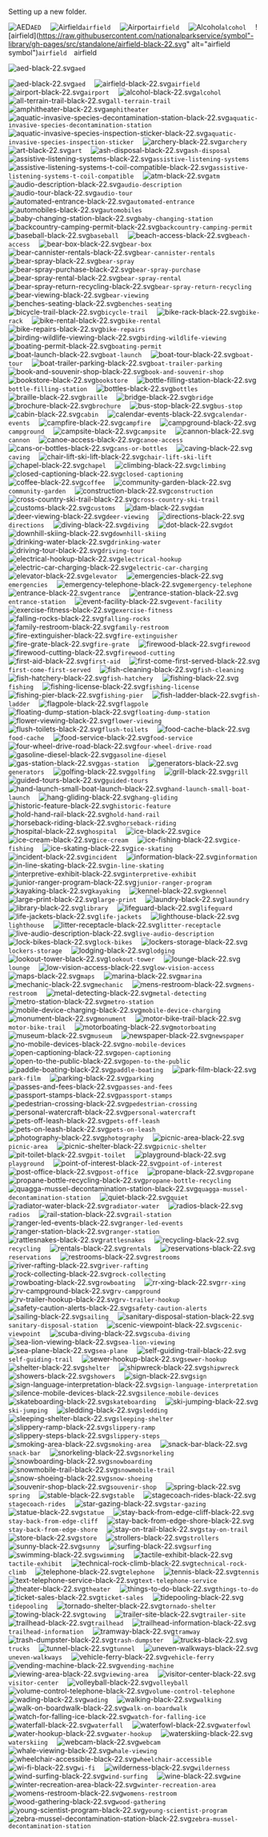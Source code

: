 Setting up a new folder.

![AED](https://raw.githubusercontent.com/nationalparkservice/symbol-library/gh-pages/src/standalone/aed-black-22.svg)`AED  `
![Airfield](https://www.nps.gov/npmap/dev/symbols/pictograph/airfield-black-22.svg)`airfield  `
![Airport](https://www.nps.gov/npmap/dev/symbols/pictograph/airport-black-22.svg)`airfield  `
![Alcohol](https://www.nps.gov/npmap/dev/symbols/pictograph/airfield-black-22.svg)`alcohol  `
![airfield](https://raw.githubusercontent.com/nationalparkservice/symbol"-library/gh-pages/src/standalone/airfield-black-22.svg" alt="airfield  symbol")`airfield  `airfield 

![aed-black-22.svg](https://raw.githubusercontent.com/nationalparkservice/symbol-library/gh-pages/src/standalone/aed-black-22.svg)`aed  `

![aed-black-22.svg](https://raw.githubusercontent.com/nationalparkservice/symbol-library/gh-pages/src/standalone/aed-black-22.svg)`aed  `
![airfield-black-22.svg](https://raw.githubusercontent.com/nationalparkservice/symbol-library/gh-pages/src/standalone/airfield-black-22.svg)`airfield  `
![airport-black-22.svg](https://raw.githubusercontent.com/nationalparkservice/symbol-library/gh-pages/src/standalone/airport-black-22.svg)`airport  `
![alcohol-black-22.svg](https://raw.githubusercontent.com/nationalparkservice/symbol-library/gh-pages/src/standalone/alcohol-black-22.svg)`alcohol  `
![all-terrain-trail-black-22.svg](https://raw.githubusercontent.com/nationalparkservice/symbol-library/gh-pages/src/standalone/all-terrain-trail-black-22.svg)`all-terrain-trail  `
![amphitheater-black-22.svg](https://raw.githubusercontent.com/nationalparkservice/symbol-library/gh-pages/src/standalone/amphitheater-black-22.svg)`amphitheater  `
![aquatic-invasive-species-decontamination-station-black-22.svg](https://raw.githubusercontent.com/nationalparkservice/symbol-library/gh-pages/src/standalone/aquatic-invasive-species-decontamination-station-black-22.svg)`aquatic-invasive-species-decontamination-station  `
![aquatic-invasive-species-inspection-sticker-black-22.svg](https://raw.githubusercontent.com/nationalparkservice/symbol-library/gh-pages/src/standalone/aquatic-invasive-species-inspection-sticker-black-22.svg)`aquatic-invasive-species-inspection-sticker  `
![archery-black-22.svg](https://raw.githubusercontent.com/nationalparkservice/symbol-library/gh-pages/src/standalone/archery-black-22.svg)`archery  `
![art-black-22.svg](https://raw.githubusercontent.com/nationalparkservice/symbol-library/gh-pages/src/standalone/art-black-22.svg)`art  `
![ash-disposal-black-22.svg](https://raw.githubusercontent.com/nationalparkservice/symbol-library/gh-pages/src/standalone/ash-disposal-black-22.svg)`ash-disposal  `
![assistive-listening-systems-black-22.svg](https://raw.githubusercontent.com/nationalparkservice/symbol-library/gh-pages/src/standalone/assistive-listening-systems-black-22.svg)`assistive-listening-systems  `
![assistive-listening-systems-t-coil-compatible-black-22.svg](https://raw.githubusercontent.com/nationalparkservice/symbol-library/gh-pages/src/standalone/assistive-listening-systems-t-coil-compatible-black-22.svg)`assistive-listening-systems-t-coil-compatible  `
![atm-black-22.svg](https://raw.githubusercontent.com/nationalparkservice/symbol-library/gh-pages/src/standalone/atm-black-22.svg)`atm  `
![audio-description-black-22.svg](https://raw.githubusercontent.com/nationalparkservice/symbol-library/gh-pages/src/standalone/audio-description-black-22.svg)`audio-description  `
![audio-tour-black-22.svg](https://raw.githubusercontent.com/nationalparkservice/symbol-library/gh-pages/src/standalone/audio-tour-black-22.svg)`audio-tour  `
![automated-entrance-black-22.svg](https://raw.githubusercontent.com/nationalparkservice/symbol-library/gh-pages/src/standalone/automated-entrance-black-22.svg)`automated-entrance  `
![automobiles-black-22.svg](https://raw.githubusercontent.com/nationalparkservice/symbol-library/gh-pages/src/standalone/automobiles-black-22.svg)`automobiles  `
![baby-changing-station-black-22.svg](https://raw.githubusercontent.com/nationalparkservice/symbol-library/gh-pages/src/standalone/baby-changing-station-black-22.svg)`baby-changing-station  `
![backcountry-camping-permit-black-22.svg](https://raw.githubusercontent.com/nationalparkservice/symbol-library/gh-pages/src/standalone/backcountry-camping-permit-black-22.svg)`backcountry-camping-permit  `
![baseball-black-22.svg](https://raw.githubusercontent.com/nationalparkservice/symbol-library/gh-pages/src/standalone/baseball-black-22.svg)`baseball  `
![beach-access-black-22.svg](https://raw.githubusercontent.com/nationalparkservice/symbol-library/gh-pages/src/standalone/beach-access-black-22.svg)`beach-access  `
![bear-box-black-22.svg](https://raw.githubusercontent.com/nationalparkservice/symbol-library/gh-pages/src/standalone/bear-box-black-22.svg)`bear-box  `
![bear-cannister-rentals-black-22.svg](https://raw.githubusercontent.com/nationalparkservice/symbol-library/gh-pages/src/standalone/bear-cannister-rentals-black-22.svg)`bear-cannister-rentals  `
![bear-spray-black-22.svg](https://raw.githubusercontent.com/nationalparkservice/symbol-library/gh-pages/src/standalone/bear-spray-black-22.svg)`bear-spray  `
![bear-spray-purchase-black-22.svg](https://raw.githubusercontent.com/nationalparkservice/symbol-library/gh-pages/src/standalone/bear-spray-purchase-black-22.svg)`bear-spray-purchase  `
![bear-spray-rental-black-22.svg](https://raw.githubusercontent.com/nationalparkservice/symbol-library/gh-pages/src/standalone/bear-spray-rental-black-22.svg)`bear-spray-rental  `
![bear-spray-return-recycling-black-22.svg](https://raw.githubusercontent.com/nationalparkservice/symbol-library/gh-pages/src/standalone/bear-spray-return-recycling-black-22.svg)`bear-spray-return-recycling  `
![bear-viewing-black-22.svg](https://raw.githubusercontent.com/nationalparkservice/symbol-library/gh-pages/src/standalone/bear-viewing-black-22.svg)`bear-viewing  `
![benches-seating-black-22.svg](https://raw.githubusercontent.com/nationalparkservice/symbol-library/gh-pages/src/standalone/benches-seating-black-22.svg)`benches-seating  `
![bicycle-trail-black-22.svg](https://raw.githubusercontent.com/nationalparkservice/symbol-library/gh-pages/src/standalone/bicycle-trail-black-22.svg)`bicycle-trail  `
![bike-rack-black-22.svg](https://raw.githubusercontent.com/nationalparkservice/symbol-library/gh-pages/src/standalone/bike-rack-black-22.svg)`bike-rack  `
![bike-rental-black-22.svg](https://raw.githubusercontent.com/nationalparkservice/symbol-library/gh-pages/src/standalone/bike-rental-black-22.svg)`bike-rental  `
![bike-repairs-black-22.svg](https://raw.githubusercontent.com/nationalparkservice/symbol-library/gh-pages/src/standalone/bike-repairs-black-22.svg)`bike-repairs  `
![birding-wildlife-viewing-black-22.svg](https://raw.githubusercontent.com/nationalparkservice/symbol-library/gh-pages/src/standalone/birding-wildlife-viewing-black-22.svg)`birding-wildlife-viewing  `
![boating-permit-black-22.svg](https://raw.githubusercontent.com/nationalparkservice/symbol-library/gh-pages/src/standalone/boating-permit-black-22.svg)`boating-permit  `
![boat-launch-black-22.svg](https://raw.githubusercontent.com/nationalparkservice/symbol-library/gh-pages/src/standalone/boat-launch-black-22.svg)`boat-launch  `
![boat-tour-black-22.svg](https://raw.githubusercontent.com/nationalparkservice/symbol-library/gh-pages/src/standalone/boat-tour-black-22.svg)`boat-tour  `
![boat-trailer-parking-black-22.svg](https://raw.githubusercontent.com/nationalparkservice/symbol-library/gh-pages/src/standalone/boat-trailer-parking-black-22.svg)`boat-trailer-parking  `
![book-and-souvenir-shop-black-22.svg](https://raw.githubusercontent.com/nationalparkservice/symbol-library/gh-pages/src/standalone/book-and-souvenir-shop-black-22.svg)`book-and-souvenir-shop  `
![bookstore-black-22.svg](https://raw.githubusercontent.com/nationalparkservice/symbol-library/gh-pages/src/standalone/bookstore-black-22.svg)`bookstore  `
![bottle-filling-station-black-22.svg](https://raw.githubusercontent.com/nationalparkservice/symbol-library/gh-pages/src/standalone/bottle-filling-station-black-22.svg)`bottle-filling-station  `
![bottles-black-22.svg](https://raw.githubusercontent.com/nationalparkservice/symbol-library/gh-pages/src/standalone/bottles-black-22.svg)`bottles  `
![braille-black-22.svg](https://raw.githubusercontent.com/nationalparkservice/symbol-library/gh-pages/src/standalone/braille-black-22.svg)`braille  `
![bridge-black-22.svg](https://raw.githubusercontent.com/nationalparkservice/symbol-library/gh-pages/src/standalone/bridge-black-22.svg)`bridge  `
![brochure-black-22.svg](https://raw.githubusercontent.com/nationalparkservice/symbol-library/gh-pages/src/standalone/brochure-black-22.svg)`brochure  `
![bus-stop-black-22.svg](https://raw.githubusercontent.com/nationalparkservice/symbol-library/gh-pages/src/standalone/bus-stop-black-22.svg)`bus-stop  `
![cabin-black-22.svg](https://raw.githubusercontent.com/nationalparkservice/symbol-library/gh-pages/src/standalone/cabin-black-22.svg)`cabin  `
![calendar-events-black-22.svg](https://raw.githubusercontent.com/nationalparkservice/symbol-library/gh-pages/src/standalone/calendar-events-black-22.svg)`calendar-events  `
![campfire-black-22.svg](https://raw.githubusercontent.com/nationalparkservice/symbol-library/gh-pages/src/standalone/campfire-black-22.svg)`campfire  `
![campground-black-22.svg](https://raw.githubusercontent.com/nationalparkservice/symbol-library/gh-pages/src/standalone/campground-black-22.svg)`campground  `
![campsite-black-22.svg](https://raw.githubusercontent.com/nationalparkservice/symbol-library/gh-pages/src/standalone/campsite-black-22.svg)`campsite  `
![cannon-black-22.svg](https://raw.githubusercontent.com/nationalparkservice/symbol-library/gh-pages/src/standalone/cannon-black-22.svg)`cannon  `
![canoe-access-black-22.svg](https://raw.githubusercontent.com/nationalparkservice/symbol-library/gh-pages/src/standalone/canoe-access-black-22.svg)`canoe-access  `
![cans-or-bottles-black-22.svg](https://raw.githubusercontent.com/nationalparkservice/symbol-library/gh-pages/src/standalone/cans-or-bottles-black-22.svg)`cans-or-bottles  `
![caving-black-22.svg](https://raw.githubusercontent.com/nationalparkservice/symbol-library/gh-pages/src/standalone/caving-black-22.svg)`caving  `
![chair-lift-ski-lift-black-22.svg](https://raw.githubusercontent.com/nationalparkservice/symbol-library/gh-pages/src/standalone/chair-lift-ski-lift-black-22.svg)`chair-lift-ski-lift  `
![chapel-black-22.svg](https://raw.githubusercontent.com/nationalparkservice/symbol-library/gh-pages/src/standalone/chapel-black-22.svg)`chapel  `
![climbing-black-22.svg](https://raw.githubusercontent.com/nationalparkservice/symbol-library/gh-pages/src/standalone/climbing-black-22.svg)`climbing  `
![closed-captioning-black-22.svg](https://raw.githubusercontent.com/nationalparkservice/symbol-library/gh-pages/src/standalone/closed-captioning-black-22.svg)`closed-captioning  `
![coffee-black-22.svg](https://raw.githubusercontent.com/nationalparkservice/symbol-library/gh-pages/src/standalone/coffee-black-22.svg)`coffee  `
![community-garden-black-22.svg](https://raw.githubusercontent.com/nationalparkservice/symbol-library/gh-pages/src/standalone/community-garden-black-22.svg)`community-garden  `
![construction-black-22.svg](https://raw.githubusercontent.com/nationalparkservice/symbol-library/gh-pages/src/standalone/construction-black-22.svg)`construction  `
![cross-country-ski-trail-black-22.svg](https://raw.githubusercontent.com/nationalparkservice/symbol-library/gh-pages/src/standalone/cross-country-ski-trail-black-22.svg)`cross-country-ski-trail  `
![customs-black-22.svg](https://raw.githubusercontent.com/nationalparkservice/symbol-library/gh-pages/src/standalone/customs-black-22.svg)`customs  `
![dam-black-22.svg](https://raw.githubusercontent.com/nationalparkservice/symbol-library/gh-pages/src/standalone/dam-black-22.svg)`dam  `
![deer-viewing-black-22.svg](https://raw.githubusercontent.com/nationalparkservice/symbol-library/gh-pages/src/standalone/deer-viewing-black-22.svg)`deer-viewing  `
![directions-black-22.svg](https://raw.githubusercontent.com/nationalparkservice/symbol-library/gh-pages/src/standalone/directions-black-22.svg)`directions  `
![diving-black-22.svg](https://raw.githubusercontent.com/nationalparkservice/symbol-library/gh-pages/src/standalone/diving-black-22.svg)`diving  `
![dot-black-22.svg](https://raw.githubusercontent.com/nationalparkservice/symbol-library/gh-pages/src/standalone/dot-black-22.svg)`dot  `
![downhill-skiing-black-22.svg](https://raw.githubusercontent.com/nationalparkservice/symbol-library/gh-pages/src/standalone/downhill-skiing-black-22.svg)`downhill-skiing  `
![drinking-water-black-22.svg](https://raw.githubusercontent.com/nationalparkservice/symbol-library/gh-pages/src/standalone/drinking-water-black-22.svg)`drinking-water  `
![driving-tour-black-22.svg](https://raw.githubusercontent.com/nationalparkservice/symbol-library/gh-pages/src/standalone/driving-tour-black-22.svg)`driving-tour  `
![electrical-hookup-black-22.svg](https://raw.githubusercontent.com/nationalparkservice/symbol-library/gh-pages/src/standalone/electrical-hookup-black-22.svg)`electrical-hookup  `
![electric-car-charging-black-22.svg](https://raw.githubusercontent.com/nationalparkservice/symbol-library/gh-pages/src/standalone/electric-car-charging-black-22.svg)`electric-car-charging  `
![elevator-black-22.svg](https://raw.githubusercontent.com/nationalparkservice/symbol-library/gh-pages/src/standalone/elevator-black-22.svg)`elevator  `
![emergencies-black-22.svg](https://raw.githubusercontent.com/nationalparkservice/symbol-library/gh-pages/src/standalone/emergencies-black-22.svg)`emergencies  `
![emergency-telephone-black-22.svg](https://raw.githubusercontent.com/nationalparkservice/symbol-library/gh-pages/src/standalone/emergency-telephone-black-22.svg)`emergency-telephone  `
![entrance-black-22.svg](https://raw.githubusercontent.com/nationalparkservice/symbol-library/gh-pages/src/standalone/entrance-black-22.svg)`entrance  `
![entrance-station-black-22.svg](https://raw.githubusercontent.com/nationalparkservice/symbol-library/gh-pages/src/standalone/entrance-station-black-22.svg)`entrance-station  `
![event-facility-black-22.svg](https://raw.githubusercontent.com/nationalparkservice/symbol-library/gh-pages/src/standalone/event-facility-black-22.svg)`event-facility  `
![exercise-fitness-black-22.svg](https://raw.githubusercontent.com/nationalparkservice/symbol-library/gh-pages/src/standalone/exercise-fitness-black-22.svg)`exercise-fitness  `
![falling-rocks-black-22.svg](https://raw.githubusercontent.com/nationalparkservice/symbol-library/gh-pages/src/standalone/falling-rocks-black-22.svg)`falling-rocks  `
![family-restroom-black-22.svg](https://raw.githubusercontent.com/nationalparkservice/symbol-library/gh-pages/src/standalone/family-restroom-black-22.svg)`family-restroom  `
![fire-extinguisher-black-22.svg](https://raw.githubusercontent.com/nationalparkservice/symbol-library/gh-pages/src/standalone/fire-extinguisher-black-22.svg)`fire-extinguisher  `
![fire-grate-black-22.svg](https://raw.githubusercontent.com/nationalparkservice/symbol-library/gh-pages/src/standalone/fire-grate-black-22.svg)`fire-grate  `
![firewood-black-22.svg](https://raw.githubusercontent.com/nationalparkservice/symbol-library/gh-pages/src/standalone/firewood-black-22.svg)`firewood  `
![firewood-cutting-black-22.svg](https://raw.githubusercontent.com/nationalparkservice/symbol-library/gh-pages/src/standalone/firewood-cutting-black-22.svg)`firewood-cutting  `
![first-aid-black-22.svg](https://raw.githubusercontent.com/nationalparkservice/symbol-library/gh-pages/src/standalone/first-aid-black-22.svg)`first-aid  `
![first-come-first-served-black-22.svg](https://raw.githubusercontent.com/nationalparkservice/symbol-library/gh-pages/src/standalone/first-come-first-served-black-22.svg)`first-come-first-served  `
![fish-cleaning-black-22.svg](https://raw.githubusercontent.com/nationalparkservice/symbol-library/gh-pages/src/standalone/fish-cleaning-black-22.svg)`fish-cleaning  `
![fish-hatchery-black-22.svg](https://raw.githubusercontent.com/nationalparkservice/symbol-library/gh-pages/src/standalone/fish-hatchery-black-22.svg)`fish-hatchery  `
![fishing-black-22.svg](https://raw.githubusercontent.com/nationalparkservice/symbol-library/gh-pages/src/standalone/fishing-black-22.svg)`fishing  `
![fishing-license-black-22.svg](https://raw.githubusercontent.com/nationalparkservice/symbol-library/gh-pages/src/standalone/fishing-license-black-22.svg)`fishing-license  `
![fishing-pier-black-22.svg](https://raw.githubusercontent.com/nationalparkservice/symbol-library/gh-pages/src/standalone/fishing-pier-black-22.svg)`fishing-pier  `
![fish-ladder-black-22.svg](https://raw.githubusercontent.com/nationalparkservice/symbol-library/gh-pages/src/standalone/fish-ladder-black-22.svg)`fish-ladder  `
![flagpole-black-22.svg](https://raw.githubusercontent.com/nationalparkservice/symbol-library/gh-pages/src/standalone/flagpole-black-22.svg)`flagpole  `
![floating-dump-station-black-22.svg](https://raw.githubusercontent.com/nationalparkservice/symbol-library/gh-pages/src/standalone/floating-dump-station-black-22.svg)`floating-dump-station  `
![flower-viewing-black-22.svg](https://raw.githubusercontent.com/nationalparkservice/symbol-library/gh-pages/src/standalone/flower-viewing-black-22.svg)`flower-viewing  `
![flush-toilets-black-22.svg](https://raw.githubusercontent.com/nationalparkservice/symbol-library/gh-pages/src/standalone/flush-toilets-black-22.svg)`flush-toilets  `
![food-cache-black-22.svg](https://raw.githubusercontent.com/nationalparkservice/symbol-library/gh-pages/src/standalone/food-cache-black-22.svg)`food-cache  `
![food-service-black-22.svg](https://raw.githubusercontent.com/nationalparkservice/symbol-library/gh-pages/src/standalone/food-service-black-22.svg)`food-service  `
![four-wheel-drive-road-black-22.svg](https://raw.githubusercontent.com/nationalparkservice/symbol-library/gh-pages/src/standalone/four-wheel-drive-road-black-22.svg)`four-wheel-drive-road  `
![gasoline-diesel-black-22.svg](https://raw.githubusercontent.com/nationalparkservice/symbol-library/gh-pages/src/standalone/gasoline-diesel-black-22.svg)`gasoline-diesel  `
![gas-station-black-22.svg](https://raw.githubusercontent.com/nationalparkservice/symbol-library/gh-pages/src/standalone/gas-station-black-22.svg)`gas-station  `
![generators-black-22.svg](https://raw.githubusercontent.com/nationalparkservice/symbol-library/gh-pages/src/standalone/generators-black-22.svg)`generators  `
![golfing-black-22.svg](https://raw.githubusercontent.com/nationalparkservice/symbol-library/gh-pages/src/standalone/golfing-black-22.svg)`golfing  `
![grill-black-22.svg](https://raw.githubusercontent.com/nationalparkservice/symbol-library/gh-pages/src/standalone/grill-black-22.svg)`grill  `
![guided-tours-black-22.svg](https://raw.githubusercontent.com/nationalparkservice/symbol-library/gh-pages/src/standalone/guided-tours-black-22.svg)`guided-tours  `
![hand-launch-small-boat-launch-black-22.svg](https://raw.githubusercontent.com/nationalparkservice/symbol-library/gh-pages/src/standalone/hand-launch-small-boat-launch-black-22.svg)`hand-launch-small-boat-launch  `
![hang-gliding-black-22.svg](https://raw.githubusercontent.com/nationalparkservice/symbol-library/gh-pages/src/standalone/hang-gliding-black-22.svg)`hang-gliding  `
![historic-feature-black-22.svg](https://raw.githubusercontent.com/nationalparkservice/symbol-library/gh-pages/src/standalone/historic-feature-black-22.svg)`historic-feature  `
![hold-hand-rail-black-22.svg](https://raw.githubusercontent.com/nationalparkservice/symbol-library/gh-pages/src/standalone/hold-hand-rail-black-22.svg)`hold-hand-rail  `
![horseback-riding-black-22.svg](https://raw.githubusercontent.com/nationalparkservice/symbol-library/gh-pages/src/standalone/horseback-riding-black-22.svg)`horseback-riding  `
![hospital-black-22.svg](https://raw.githubusercontent.com/nationalparkservice/symbol-library/gh-pages/src/standalone/hospital-black-22.svg)`hospital  `
![ice-black-22.svg](https://raw.githubusercontent.com/nationalparkservice/symbol-library/gh-pages/src/standalone/ice-black-22.svg)`ice  `
![ice-cream-black-22.svg](https://raw.githubusercontent.com/nationalparkservice/symbol-library/gh-pages/src/standalone/ice-cream-black-22.svg)`ice-cream  `
![ice-fishing-black-22.svg](https://raw.githubusercontent.com/nationalparkservice/symbol-library/gh-pages/src/standalone/ice-fishing-black-22.svg)`ice-fishing  `
![ice-skating-black-22.svg](https://raw.githubusercontent.com/nationalparkservice/symbol-library/gh-pages/src/standalone/ice-skating-black-22.svg)`ice-skating  `
![incident-black-22.svg](https://raw.githubusercontent.com/nationalparkservice/symbol-library/gh-pages/src/standalone/incident-black-22.svg)`incident  `
![information-black-22.svg](https://raw.githubusercontent.com/nationalparkservice/symbol-library/gh-pages/src/standalone/information-black-22.svg)`information  `
![in-line-skating-black-22.svg](https://raw.githubusercontent.com/nationalparkservice/symbol-library/gh-pages/src/standalone/in-line-skating-black-22.svg)`in-line-skating  `
![interpretive-exhibit-black-22.svg](https://raw.githubusercontent.com/nationalparkservice/symbol-library/gh-pages/src/standalone/interpretive-exhibit-black-22.svg)`interpretive-exhibit  `
![junior-ranger-program-black-22.svg](https://raw.githubusercontent.com/nationalparkservice/symbol-library/gh-pages/src/standalone/junior-ranger-program-black-22.svg)`junior-ranger-program  `
![kayaking-black-22.svg](https://raw.githubusercontent.com/nationalparkservice/symbol-library/gh-pages/src/standalone/kayaking-black-22.svg)`kayaking  `
![kennel-black-22.svg](https://raw.githubusercontent.com/nationalparkservice/symbol-library/gh-pages/src/standalone/kennel-black-22.svg)`kennel  `
![large-print-black-22.svg](https://raw.githubusercontent.com/nationalparkservice/symbol-library/gh-pages/src/standalone/large-print-black-22.svg)`large-print  `
![laundry-black-22.svg](https://raw.githubusercontent.com/nationalparkservice/symbol-library/gh-pages/src/standalone/laundry-black-22.svg)`laundry  `
![library-black-22.svg](https://raw.githubusercontent.com/nationalparkservice/symbol-library/gh-pages/src/standalone/library-black-22.svg)`library  `
![lifeguard-black-22.svg](https://raw.githubusercontent.com/nationalparkservice/symbol-library/gh-pages/src/standalone/lifeguard-black-22.svg)`lifeguard  `
![life-jackets-black-22.svg](https://raw.githubusercontent.com/nationalparkservice/symbol-library/gh-pages/src/standalone/life-jackets-black-22.svg)`life-jackets  `
![lighthouse-black-22.svg](https://raw.githubusercontent.com/nationalparkservice/symbol-library/gh-pages/src/standalone/lighthouse-black-22.svg)`lighthouse  `
![litter-receptacle-black-22.svg](https://raw.githubusercontent.com/nationalparkservice/symbol-library/gh-pages/src/standalone/litter-receptacle-black-22.svg)`litter-receptacle  `
![live-audio-description-black-22.svg](https://raw.githubusercontent.com/nationalparkservice/symbol-library/gh-pages/src/standalone/live-audio-description-black-22.svg)`live-audio-description  `
![lock-bikes-black-22.svg](https://raw.githubusercontent.com/nationalparkservice/symbol-library/gh-pages/src/standalone/lock-bikes-black-22.svg)`lock-bikes  `
![lockers-storage-black-22.svg](https://raw.githubusercontent.com/nationalparkservice/symbol-library/gh-pages/src/standalone/lockers-storage-black-22.svg)`lockers-storage  `
![lodging-black-22.svg](https://raw.githubusercontent.com/nationalparkservice/symbol-library/gh-pages/src/standalone/lodging-black-22.svg)`lodging  `
![lookout-tower-black-22.svg](https://raw.githubusercontent.com/nationalparkservice/symbol-library/gh-pages/src/standalone/lookout-tower-black-22.svg)`lookout-tower  `
![lounge-black-22.svg](https://raw.githubusercontent.com/nationalparkservice/symbol-library/gh-pages/src/standalone/lounge-black-22.svg)`lounge  `
![low-vision-access-black-22.svg](https://raw.githubusercontent.com/nationalparkservice/symbol-library/gh-pages/src/standalone/low-vision-access-black-22.svg)`low-vision-access  `
![maps-black-22.svg](https://raw.githubusercontent.com/nationalparkservice/symbol-library/gh-pages/src/standalone/maps-black-22.svg)`maps  `
![marina-black-22.svg](https://raw.githubusercontent.com/nationalparkservice/symbol-library/gh-pages/src/standalone/marina-black-22.svg)`marina  `
![mechanic-black-22.svg](https://raw.githubusercontent.com/nationalparkservice/symbol-library/gh-pages/src/standalone/mechanic-black-22.svg)`mechanic  `
![mens-restroom-black-22.svg](https://raw.githubusercontent.com/nationalparkservice/symbol-library/gh-pages/src/standalone/mens-restroom-black-22.svg)`mens-restroom  `
![metal-detecting-black-22.svg](https://raw.githubusercontent.com/nationalparkservice/symbol-library/gh-pages/src/standalone/metal-detecting-black-22.svg)`metal-detecting  `
![metro-station-black-22.svg](https://raw.githubusercontent.com/nationalparkservice/symbol-library/gh-pages/src/standalone/metro-station-black-22.svg)`metro-station  `
![mobile-device-charging-black-22.svg](https://raw.githubusercontent.com/nationalparkservice/symbol-library/gh-pages/src/standalone/mobile-device-charging-black-22.svg)`mobile-device-charging  `
![monument-black-22.svg](https://raw.githubusercontent.com/nationalparkservice/symbol-library/gh-pages/src/standalone/monument-black-22.svg)`monument  `
![motor-bike-trail-black-22.svg](https://raw.githubusercontent.com/nationalparkservice/symbol-library/gh-pages/src/standalone/motor-bike-trail-black-22.svg)`motor-bike-trail  `
![motorboating-black-22.svg](https://raw.githubusercontent.com/nationalparkservice/symbol-library/gh-pages/src/standalone/motorboating-black-22.svg)`motorboating  `
![museum-black-22.svg](https://raw.githubusercontent.com/nationalparkservice/symbol-library/gh-pages/src/standalone/museum-black-22.svg)`museum  `
![newspaper-black-22.svg](https://raw.githubusercontent.com/nationalparkservice/symbol-library/gh-pages/src/standalone/newspaper-black-22.svg)`newspaper  `
![no-mobile-devices-black-22.svg](https://raw.githubusercontent.com/nationalparkservice/symbol-library/gh-pages/src/standalone/no-mobile-devices-black-22.svg)`no-mobile-devices  `
![open-captioning-black-22.svg](https://raw.githubusercontent.com/nationalparkservice/symbol-library/gh-pages/src/standalone/open-captioning-black-22.svg)`open-captioning  `
![open-to-the-public-black-22.svg](https://raw.githubusercontent.com/nationalparkservice/symbol-library/gh-pages/src/standalone/open-to-the-public-black-22.svg)`open-to-the-public  `
![paddle-boating-black-22.svg](https://raw.githubusercontent.com/nationalparkservice/symbol-library/gh-pages/src/standalone/paddle-boating-black-22.svg)`paddle-boating  `
![park-film-black-22.svg](https://raw.githubusercontent.com/nationalparkservice/symbol-library/gh-pages/src/standalone/park-film-black-22.svg)`park-film  `
![parking-black-22.svg](https://raw.githubusercontent.com/nationalparkservice/symbol-library/gh-pages/src/standalone/parking-black-22.svg)`parking  `
![passes-and-fees-black-22.svg](https://raw.githubusercontent.com/nationalparkservice/symbol-library/gh-pages/src/standalone/passes-and-fees-black-22.svg)`passes-and-fees  `
![passport-stamps-black-22.svg](https://raw.githubusercontent.com/nationalparkservice/symbol-library/gh-pages/src/standalone/passport-stamps-black-22.svg)`passport-stamps  `
![pedestrian-crossing-black-22.svg](https://raw.githubusercontent.com/nationalparkservice/symbol-library/gh-pages/src/standalone/pedestrian-crossing-black-22.svg)`pedestrian-crossing  `
![personal-watercraft-black-22.svg](https://raw.githubusercontent.com/nationalparkservice/symbol-library/gh-pages/src/standalone/personal-watercraft-black-22.svg)`personal-watercraft  `
![pets-off-leash-black-22.svg](https://raw.githubusercontent.com/nationalparkservice/symbol-library/gh-pages/src/standalone/pets-off-leash-black-22.svg)`pets-off-leash  `
![pets-on-leash-black-22.svg](https://raw.githubusercontent.com/nationalparkservice/symbol-library/gh-pages/src/standalone/pets-on-leash-black-22.svg)`pets-on-leash  `
![photography-black-22.svg](https://raw.githubusercontent.com/nationalparkservice/symbol-library/gh-pages/src/standalone/photography-black-22.svg)`photography  `
![picnic-area-black-22.svg](https://raw.githubusercontent.com/nationalparkservice/symbol-library/gh-pages/src/standalone/picnic-area-black-22.svg)`picnic-area  `
![picnic-shelter-black-22.svg](https://raw.githubusercontent.com/nationalparkservice/symbol-library/gh-pages/src/standalone/picnic-shelter-black-22.svg)`picnic-shelter  `
![pit-toilet-black-22.svg](https://raw.githubusercontent.com/nationalparkservice/symbol-library/gh-pages/src/standalone/pit-toilet-black-22.svg)`pit-toilet  `
![playground-black-22.svg](https://raw.githubusercontent.com/nationalparkservice/symbol-library/gh-pages/src/standalone/playground-black-22.svg)`playground  `
![point-of-interest-black-22.svg](https://raw.githubusercontent.com/nationalparkservice/symbol-library/gh-pages/src/standalone/point-of-interest-black-22.svg)`point-of-interest  `
![post-office-black-22.svg](https://raw.githubusercontent.com/nationalparkservice/symbol-library/gh-pages/src/standalone/post-office-black-22.svg)`post-office  `
![propane-black-22.svg](https://raw.githubusercontent.com/nationalparkservice/symbol-library/gh-pages/src/standalone/propane-black-22.svg)`propane  `
![propane-bottle-recycling-black-22.svg](https://raw.githubusercontent.com/nationalparkservice/symbol-library/gh-pages/src/standalone/propane-bottle-recycling-black-22.svg)`propane-bottle-recycling  `
![quagga-mussel-decontamination-station-black-22.svg](https://raw.githubusercontent.com/nationalparkservice/symbol-library/gh-pages/src/standalone/quagga-mussel-decontamination-station-black-22.svg)`quagga-mussel-decontamination-station  `
![quiet-black-22.svg](https://raw.githubusercontent.com/nationalparkservice/symbol-library/gh-pages/src/standalone/quiet-black-22.svg)`quiet  `
![radiator-water-black-22.svg](https://raw.githubusercontent.com/nationalparkservice/symbol-library/gh-pages/src/standalone/radiator-water-black-22.svg)`radiator-water  `
![radios-black-22.svg](https://raw.githubusercontent.com/nationalparkservice/symbol-library/gh-pages/src/standalone/radios-black-22.svg)`radios  `
![rail-station-black-22.svg](https://raw.githubusercontent.com/nationalparkservice/symbol-library/gh-pages/src/standalone/rail-station-black-22.svg)`rail-station  `
![ranger-led-events-black-22.svg](https://raw.githubusercontent.com/nationalparkservice/symbol-library/gh-pages/src/standalone/ranger-led-events-black-22.svg)`ranger-led-events  `
![ranger-station-black-22.svg](https://raw.githubusercontent.com/nationalparkservice/symbol-library/gh-pages/src/standalone/ranger-station-black-22.svg)`ranger-station  `
![rattlesnakes-black-22.svg](https://raw.githubusercontent.com/nationalparkservice/symbol-library/gh-pages/src/standalone/rattlesnakes-black-22.svg)`rattlesnakes  `
![recycling-black-22.svg](https://raw.githubusercontent.com/nationalparkservice/symbol-library/gh-pages/src/standalone/recycling-black-22.svg)`recycling  `
![rentals-black-22.svg](https://raw.githubusercontent.com/nationalparkservice/symbol-library/gh-pages/src/standalone/rentals-black-22.svg)`rentals  `
![reservations-black-22.svg](https://raw.githubusercontent.com/nationalparkservice/symbol-library/gh-pages/src/standalone/reservations-black-22.svg)`reservations  `
![restrooms-black-22.svg](https://raw.githubusercontent.com/nationalparkservice/symbol-library/gh-pages/src/standalone/restrooms-black-22.svg)`restrooms  `
![river-rafting-black-22.svg](https://raw.githubusercontent.com/nationalparkservice/symbol-library/gh-pages/src/standalone/river-rafting-black-22.svg)`river-rafting  `
![rock-collecting-black-22.svg](https://raw.githubusercontent.com/nationalparkservice/symbol-library/gh-pages/src/standalone/rock-collecting-black-22.svg)`rock-collecting  `
![rowboating-black-22.svg](https://raw.githubusercontent.com/nationalparkservice/symbol-library/gh-pages/src/standalone/rowboating-black-22.svg)`rowboating  `
![rr-xing-black-22.svg](https://raw.githubusercontent.com/nationalparkservice/symbol-library/gh-pages/src/standalone/rr-xing-black-22.svg)`rr-xing  `
![rv-campground-black-22.svg](https://raw.githubusercontent.com/nationalparkservice/symbol-library/gh-pages/src/standalone/rv-campground-black-22.svg)`rv-campground  `
![rv-trailer-hookup-black-22.svg](https://raw.githubusercontent.com/nationalparkservice/symbol-library/gh-pages/src/standalone/rv-trailer-hookup-black-22.svg)`rv-trailer-hookup  `
![safety-caution-alerts-black-22.svg](https://raw.githubusercontent.com/nationalparkservice/symbol-library/gh-pages/src/standalone/safety-caution-alerts-black-22.svg)`safety-caution-alerts  `
![sailing-black-22.svg](https://raw.githubusercontent.com/nationalparkservice/symbol-library/gh-pages/src/standalone/sailing-black-22.svg)`sailing  `
![sanitary-disposal-station-black-22.svg](https://raw.githubusercontent.com/nationalparkservice/symbol-library/gh-pages/src/standalone/sanitary-disposal-station-black-22.svg)`sanitary-disposal-station  `
![scenic-viewpoint-black-22.svg](https://raw.githubusercontent.com/nationalparkservice/symbol-library/gh-pages/src/standalone/scenic-viewpoint-black-22.svg)`scenic-viewpoint  `
![scuba-diving-black-22.svg](https://raw.githubusercontent.com/nationalparkservice/symbol-library/gh-pages/src/standalone/scuba-diving-black-22.svg)`scuba-diving  `
![sea-lion-viewing-black-22.svg](https://raw.githubusercontent.com/nationalparkservice/symbol-library/gh-pages/src/standalone/sea-lion-viewing-black-22.svg)`sea-lion-viewing  `
![sea-plane-black-22.svg](https://raw.githubusercontent.com/nationalparkservice/symbol-library/gh-pages/src/standalone/sea-plane-black-22.svg)`sea-plane  `
![self-guiding-trail-black-22.svg](https://raw.githubusercontent.com/nationalparkservice/symbol-library/gh-pages/src/standalone/self-guiding-trail-black-22.svg)`self-guiding-trail  `
![sewer-hookup-black-22.svg](https://raw.githubusercontent.com/nationalparkservice/symbol-library/gh-pages/src/standalone/sewer-hookup-black-22.svg)`sewer-hookup  `
![shelter-black-22.svg](https://raw.githubusercontent.com/nationalparkservice/symbol-library/gh-pages/src/standalone/shelter-black-22.svg)`shelter  `
![shipwreck-black-22.svg](https://raw.githubusercontent.com/nationalparkservice/symbol-library/gh-pages/src/standalone/shipwreck-black-22.svg)`shipwreck  `
![showers-black-22.svg](https://raw.githubusercontent.com/nationalparkservice/symbol-library/gh-pages/src/standalone/showers-black-22.svg)`showers  `
![sign-black-22.svg](https://raw.githubusercontent.com/nationalparkservice/symbol-library/gh-pages/src/standalone/sign-black-22.svg)`sign  `
![sign-language-interpretation-black-22.svg](https://raw.githubusercontent.com/nationalparkservice/symbol-library/gh-pages/src/standalone/sign-language-interpretation-black-22.svg)`sign-language-interpretation  `
![silence-mobile-devices-black-22.svg](https://raw.githubusercontent.com/nationalparkservice/symbol-library/gh-pages/src/standalone/silence-mobile-devices-black-22.svg)`silence-mobile-devices  `
![skateboarding-black-22.svg](https://raw.githubusercontent.com/nationalparkservice/symbol-library/gh-pages/src/standalone/skateboarding-black-22.svg)`skateboarding  `
![ski-jumping-black-22.svg](https://raw.githubusercontent.com/nationalparkservice/symbol-library/gh-pages/src/standalone/ski-jumping-black-22.svg)`ski-jumping  `
![sledding-black-22.svg](https://raw.githubusercontent.com/nationalparkservice/symbol-library/gh-pages/src/standalone/sledding-black-22.svg)`sledding  `
![sleeping-shelter-black-22.svg](https://raw.githubusercontent.com/nationalparkservice/symbol-library/gh-pages/src/standalone/sleeping-shelter-black-22.svg)`sleeping-shelter  `
![slippery-ramp-black-22.svg](https://raw.githubusercontent.com/nationalparkservice/symbol-library/gh-pages/src/standalone/slippery-ramp-black-22.svg)`slippery-ramp  `
![slippery-steps-black-22.svg](https://raw.githubusercontent.com/nationalparkservice/symbol-library/gh-pages/src/standalone/slippery-steps-black-22.svg)`slippery-steps  `
![smoking-area-black-22.svg](https://raw.githubusercontent.com/nationalparkservice/symbol-library/gh-pages/src/standalone/smoking-area-black-22.svg)`smoking-area  `
![snack-bar-black-22.svg](https://raw.githubusercontent.com/nationalparkservice/symbol-library/gh-pages/src/standalone/snack-bar-black-22.svg)`snack-bar  `
![snorkeling-black-22.svg](https://raw.githubusercontent.com/nationalparkservice/symbol-library/gh-pages/src/standalone/snorkeling-black-22.svg)`snorkeling  `
![snowboarding-black-22.svg](https://raw.githubusercontent.com/nationalparkservice/symbol-library/gh-pages/src/standalone/snowboarding-black-22.svg)`snowboarding  `
![snowmobile-trail-black-22.svg](https://raw.githubusercontent.com/nationalparkservice/symbol-library/gh-pages/src/standalone/snowmobile-trail-black-22.svg)`snowmobile-trail  `
![snow-shoeing-black-22.svg](https://raw.githubusercontent.com/nationalparkservice/symbol-library/gh-pages/src/standalone/snow-shoeing-black-22.svg)`snow-shoeing  `
![souvenir-shop-black-22.svg](https://raw.githubusercontent.com/nationalparkservice/symbol-library/gh-pages/src/standalone/souvenir-shop-black-22.svg)`souvenir-shop  `
![spring-black-22.svg](https://raw.githubusercontent.com/nationalparkservice/symbol-library/gh-pages/src/standalone/spring-black-22.svg)`spring  `
![stable-black-22.svg](https://raw.githubusercontent.com/nationalparkservice/symbol-library/gh-pages/src/standalone/stable-black-22.svg)`stable  `
![stagecoach-rides-black-22.svg](https://raw.githubusercontent.com/nationalparkservice/symbol-library/gh-pages/src/standalone/stagecoach-rides-black-22.svg)`stagecoach-rides  `
![star-gazing-black-22.svg](https://raw.githubusercontent.com/nationalparkservice/symbol-library/gh-pages/src/standalone/star-gazing-black-22.svg)`star-gazing  `
![statue-black-22.svg](https://raw.githubusercontent.com/nationalparkservice/symbol-library/gh-pages/src/standalone/statue-black-22.svg)`statue  `
![stay-back-from-edge-cliff-black-22.svg](https://raw.githubusercontent.com/nationalparkservice/symbol-library/gh-pages/src/standalone/stay-back-from-edge-cliff-black-22.svg)`stay-back-from-edge-cliff  `
![stay-back-from-edge-shore-black-22.svg](https://raw.githubusercontent.com/nationalparkservice/symbol-library/gh-pages/src/standalone/stay-back-from-edge-shore-black-22.svg)`stay-back-from-edge-shore  `
![stay-on-trail-black-22.svg](https://raw.githubusercontent.com/nationalparkservice/symbol-library/gh-pages/src/standalone/stay-on-trail-black-22.svg)`stay-on-trail  `
![store-black-22.svg](https://raw.githubusercontent.com/nationalparkservice/symbol-library/gh-pages/src/standalone/store-black-22.svg)`store  `
![strollers-black-22.svg](https://raw.githubusercontent.com/nationalparkservice/symbol-library/gh-pages/src/standalone/strollers-black-22.svg)`strollers  `
![sunny-black-22.svg](https://raw.githubusercontent.com/nationalparkservice/symbol-library/gh-pages/src/standalone/sunny-black-22.svg)`sunny  `
![surfing-black-22.svg](https://raw.githubusercontent.com/nationalparkservice/symbol-library/gh-pages/src/standalone/surfing-black-22.svg)`surfing  `
![swimming-black-22.svg](https://raw.githubusercontent.com/nationalparkservice/symbol-library/gh-pages/src/standalone/swimming-black-22.svg)`swimming  `
![tactile-exhibit-black-22.svg](https://raw.githubusercontent.com/nationalparkservice/symbol-library/gh-pages/src/standalone/tactile-exhibit-black-22.svg)`tactile-exhibit  `
![technical-rock-climb-black-22.svg](https://raw.githubusercontent.com/nationalparkservice/symbol-library/gh-pages/src/standalone/technical-rock-climb-black-22.svg)`technical-rock-climb  `
![telephone-black-22.svg](https://raw.githubusercontent.com/nationalparkservice/symbol-library/gh-pages/src/standalone/telephone-black-22.svg)`telephone  `
![tennis-black-22.svg](https://raw.githubusercontent.com/nationalparkservice/symbol-library/gh-pages/src/standalone/tennis-black-22.svg)`tennis  `
![text-telephone-service-black-22.svg](https://raw.githubusercontent.com/nationalparkservice/symbol-library/gh-pages/src/standalone/text-telephone-service-black-22.svg)`text-telephone-service  `
![theater-black-22.svg](https://raw.githubusercontent.com/nationalparkservice/symbol-library/gh-pages/src/standalone/theater-black-22.svg)`theater  `
![things-to-do-black-22.svg](https://raw.githubusercontent.com/nationalparkservice/symbol-library/gh-pages/src/standalone/things-to-do-black-22.svg)`things-to-do  `
![ticket-sales-black-22.svg](https://raw.githubusercontent.com/nationalparkservice/symbol-library/gh-pages/src/standalone/ticket-sales-black-22.svg)`ticket-sales  `
![tidepooling-black-22.svg](https://raw.githubusercontent.com/nationalparkservice/symbol-library/gh-pages/src/standalone/tidepooling-black-22.svg)`tidepooling  `
![tornado-shelter-black-22.svg](https://raw.githubusercontent.com/nationalparkservice/symbol-library/gh-pages/src/standalone/tornado-shelter-black-22.svg)`tornado-shelter  `
![towing-black-22.svg](https://raw.githubusercontent.com/nationalparkservice/symbol-library/gh-pages/src/standalone/towing-black-22.svg)`towing  `
![trailer-site-black-22.svg](https://raw.githubusercontent.com/nationalparkservice/symbol-library/gh-pages/src/standalone/trailer-site-black-22.svg)`trailer-site  `
![trailhead-black-22.svg](https://raw.githubusercontent.com/nationalparkservice/symbol-library/gh-pages/src/standalone/trailhead-black-22.svg)`trailhead  `
![trailhead-information-black-22.svg](https://raw.githubusercontent.com/nationalparkservice/symbol-library/gh-pages/src/standalone/trailhead-information-black-22.svg)`trailhead-information  `
![tramway-black-22.svg](https://raw.githubusercontent.com/nationalparkservice/symbol-library/gh-pages/src/standalone/tramway-black-22.svg)`tramway  `
![trash-dumpster-black-22.svg](https://raw.githubusercontent.com/nationalparkservice/symbol-library/gh-pages/src/standalone/trash-dumpster-black-22.svg)`trash-dumpster  `
![trucks-black-22.svg](https://raw.githubusercontent.com/nationalparkservice/symbol-library/gh-pages/src/standalone/trucks-black-22.svg)`trucks  `
![tunnel-black-22.svg](https://raw.githubusercontent.com/nationalparkservice/symbol-library/gh-pages/src/standalone/tunnel-black-22.svg)`tunnel  `
![uneven-walkways-black-22.svg](https://raw.githubusercontent.com/nationalparkservice/symbol-library/gh-pages/src/standalone/uneven-walkways-black-22.svg)`uneven-walkways  `
![vehicle-ferry-black-22.svg](https://raw.githubusercontent.com/nationalparkservice/symbol-library/gh-pages/src/standalone/vehicle-ferry-black-22.svg)`vehicle-ferry  `
![vending-machine-black-22.svg](https://raw.githubusercontent.com/nationalparkservice/symbol-library/gh-pages/src/standalone/vending-machine-black-22.svg)`vending-machine  `
![viewing-area-black-22.svg](https://raw.githubusercontent.com/nationalparkservice/symbol-library/gh-pages/src/standalone/viewing-area-black-22.svg)`viewing-area  `
![visitor-center-black-22.svg](https://raw.githubusercontent.com/nationalparkservice/symbol-library/gh-pages/src/standalone/visitor-center-black-22.svg)`visitor-center  `
![volleyball-black-22.svg](https://raw.githubusercontent.com/nationalparkservice/symbol-library/gh-pages/src/standalone/volleyball-black-22.svg)`volleyball  `
![volume-control-telephone-black-22.svg](https://raw.githubusercontent.com/nationalparkservice/symbol-library/gh-pages/src/standalone/volume-control-telephone-black-22.svg)`volume-control-telephone  `
![wading-black-22.svg](https://raw.githubusercontent.com/nationalparkservice/symbol-library/gh-pages/src/standalone/wading-black-22.svg)`wading  `
![walking-black-22.svg](https://raw.githubusercontent.com/nationalparkservice/symbol-library/gh-pages/src/standalone/walking-black-22.svg)`walking  `
![walk-on-boardwalk-black-22.svg](https://raw.githubusercontent.com/nationalparkservice/symbol-library/gh-pages/src/standalone/walk-on-boardwalk-black-22.svg)`walk-on-boardwalk  `
![watch-for-falling-ice-black-22.svg](https://raw.githubusercontent.com/nationalparkservice/symbol-library/gh-pages/src/standalone/watch-for-falling-ice-black-22.svg)`watch-for-falling-ice  `
![waterfall-black-22.svg](https://raw.githubusercontent.com/nationalparkservice/symbol-library/gh-pages/src/standalone/waterfall-black-22.svg)`waterfall  `
![waterfowl-black-22.svg](https://raw.githubusercontent.com/nationalparkservice/symbol-library/gh-pages/src/standalone/waterfowl-black-22.svg)`waterfowl  `
![water-hookup-black-22.svg](https://raw.githubusercontent.com/nationalparkservice/symbol-library/gh-pages/src/standalone/water-hookup-black-22.svg)`water-hookup  `
![waterskiing-black-22.svg](https://raw.githubusercontent.com/nationalparkservice/symbol-library/gh-pages/src/standalone/waterskiing-black-22.svg)`waterskiing  `
![webcam-black-22.svg](https://raw.githubusercontent.com/nationalparkservice/symbol-library/gh-pages/src/standalone/webcam-black-22.svg)`webcam  `
![whale-viewing-black-22.svg](https://raw.githubusercontent.com/nationalparkservice/symbol-library/gh-pages/src/standalone/whale-viewing-black-22.svg)`whale-viewing  `
![wheelchair-accessible-black-22.svg](https://raw.githubusercontent.com/nationalparkservice/symbol-library/gh-pages/src/standalone/wheelchair-accessible-black-22.svg)`wheelchair-accessible  `
![wi-fi-black-22.svg](https://raw.githubusercontent.com/nationalparkservice/symbol-library/gh-pages/src/standalone/wi-fi-black-22.svg)`wi-fi  `
![wilderness-black-22.svg](https://raw.githubusercontent.com/nationalparkservice/symbol-library/gh-pages/src/standalone/wilderness-black-22.svg)`wilderness  `
![wind-surfing-black-22.svg](https://raw.githubusercontent.com/nationalparkservice/symbol-library/gh-pages/src/standalone/wind-surfing-black-22.svg)`wind-surfing  `
![wine-black-22.svg](https://raw.githubusercontent.com/nationalparkservice/symbol-library/gh-pages/src/standalone/wine-black-22.svg)`wine  `
![winter-recreation-area-black-22.svg](https://raw.githubusercontent.com/nationalparkservice/symbol-library/gh-pages/src/standalone/winter-recreation-area-black-22.svg)`winter-recreation-area  `
![womens-restroom-black-22.svg](https://raw.githubusercontent.com/nationalparkservice/symbol-library/gh-pages/src/standalone/womens-restroom-black-22.svg)`womens-restroom  `
![wood-gathering-black-22.svg](https://raw.githubusercontent.com/nationalparkservice/symbol-library/gh-pages/src/standalone/wood-gathering-black-22.svg)`wood-gathering  `
![young-scientist-program-black-22.svg](https://raw.githubusercontent.com/nationalparkservice/symbol-library/gh-pages/src/standalone/young-scientist-program-black-22.svg)`young-scientist-program  `
![zebra-mussel-decontamination-station-black-22.svg](https://raw.githubusercontent.com/nationalparkservice/symbol-library/gh-pages/src/standalone/zebra-mussel-decontamination-station-black-22.svg)`zebra-mussel-decontamination-station  `
